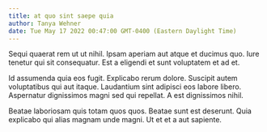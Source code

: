 ```yaml
---
title: at quo sint saepe quia
author: Tanya Wehner
date: Tue May 17 2022 00:47:00 GMT-0400 (Eastern Daylight Time)
---
```

Sequi quaerat rem ut ut nihil. Ipsam aperiam aut atque et ducimus quo. Iure tenetur qui sit consequatur. Est a eligendi et sunt voluptatem et ad et.

 Id assumenda quia eos fugit. Explicabo rerum dolore. Suscipit autem voluptatibus qui aut itaque. Laudantium sint adipisci eos labore libero. Aspernatur dignissimos magni sed qui repellat. A est dignissimos nihil.

 Beatae laboriosam quis totam quos quos. Beatae sunt est deserunt. Quia explicabo qui alias magnam unde magni. Ut et et a aut sapiente.